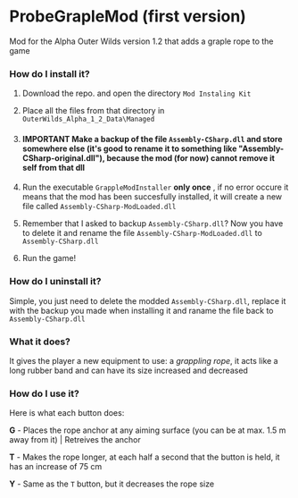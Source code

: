 # ProbeGrapleMod (first version)
Mod for the Alpha Outer Wilds version 1.2 that adds a graple rope to the game

### How do I install it?

1. Download the repo. and open the directory `Mod Instaling Kit`

2. Place all the files from that directory in `OuterWilds_Alpha_1_2_Data\Managed`

3. ####  IMPORTANT  Make a backup of the file `Assembly-CSharp.dll` and store somewhere else (it's good to rename it to something like "Assembly-CSharp-original.dll"), because the mod (for now) cannot remove it self from that dll 

4. Run the executable `GrappleModInstaller` **only once** , if no error occure it means that the mod has been succesfully installed, it will create a new file called `Assembly-CSharp-ModLoaded.dll`

5. Remember that I asked to backup `Assembly-CSharp.dll`? Now you have to delete it and rename the file `Assembly-CSharp-ModLoaded.dll` to `Assembly-CSharp.dll`

6. Run the game! 

### How do I uninstall it?

Simple, you just need to delete the modded `Assembly-CSharp.dll`, replace it with the backup you made when installing it and raname the file back to `Assembly-CSharp.dll`

### What it does?

It gives the player a new equipment to use: a *grappling rope*, it acts like a long rubber band and can have its size increased and decreased

### How do I use it?

Here is what each button does:

  **G** - Places the rope anchor at any aiming surface (you can be at max. 1.5 m away from it) | Retreives the anchor
  
  **T** - Makes the rope longer, at each half a second that the button is held, it has an increase of  75 cm
  
  **Y** - Same as the `T` button, but it decreases the rope size
  
